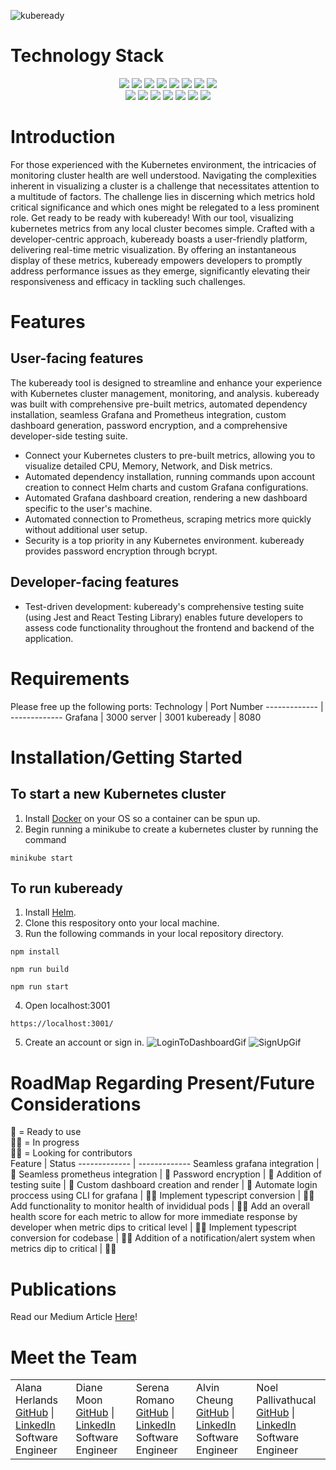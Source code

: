 ![kubeready](https://github.com/oslabs-beta/kubeready/assets/133065870/945e8dc5-6d2c-42e5-b93f-64271ff79548)

# Technology Stack 
<div align="center">
  <img src='https://img.shields.io/badge/node-red?style=for-the-badge&logo=nodedotjs&logoColor=white&color=green'/>
  <img src='https://img.shields.io/badge/javascript-yellow?style=for-the-badge&logo=javascript&logoColor=white&color=yellow'/>
  <img src='https://img.shields.io/badge/react-js?style=for-the-badge&logo=react&logoColor=white&color=black'/>
  <img src='https://img.shields.io/badge/react%20router-red?style=for-the-badge&logo=reactrouter&logoColor=white&color=rgb(255%2C%2025%2C%2025)'/>
  <img src='https://img.shields.io/badge/Kubernetes-green?style=for-the-badge&logo=kubernetes&logoColor=white&color=blue'>
  <img src='https://img.shields.io/badge/Docker-blue?style=for-the-badge&logo=docker&logoColor=white&color=rgb(57%2C%20199%2C%20204)'/>
  <img src='https://img.shields.io/badge/Express-black?style=for-the-badge&logo=express&logoColor=white&color=black)
  <img src='https://img.shields.io/badge/React%20Router-red?style=for-the-badge&logo=reactrouter&logoColor=white&color=red'/>
  <img src='https://img.shields.io/badge/Jest-purple?style=for-the-badge&logo=jest'/>
  <br>
  <img src='https://img.shields.io/badge/SASS-gold?style=for-the-badge&logo=sass'/>
  <img src='https://img.shields.io/badge/Prometheus-orange?style=for-the-badge&logo=prometheus&logoColor=white'/>
  <img src="https://img.shields.io/badge/PromQL-black?style=for-the-badge&logo=prometheus&logoColor=white">
  <img src='https://img.shields.io/badge/Grafana-black?style=for-the-badge&logo=grafana&logoColor=orange'/>
  <img src='https://img.shields.io/badge/Helm-blue?style=for-the-badge&logo=helm&logoColor=white'/>
  <img src="https://img.shields.io/badge/MongoDB-green?style=for-the-badge&logo=mongodb&logoColor=white">
  <img src="https://img.shields.io/badge/brcypt-blue?style=for-the-badge&color=purple">
</div>

# Introduction
For those experienced with the Kubernetes environment, the intricacies of monitoring cluster health are well understood. Navigating the complexities inherent in visualizing a cluster is a challenge that necessitates attention to a multitude of factors. The challenge lies in discerning which metrics hold critical significance and which ones might be relegated to a less prominent role. Get ready to be ready with kubeready! With our tool, visualizing kubernetes metrics from any local cluster becomes simple. Crafted with a developer-centric approach, kubeready boasts a user-friendly platform, delivering real-time metric visualization. By offering an instantaneous display of these metrics, kubeready empowers developers to promptly address performance issues as they emerge, significantly elevating their responsiveness and efficacy in tackling such challenges.

# Features
## User-facing features
The kubeready tool is designed to streamline and enhance your experience with Kubernetes cluster management, monitoring, and analysis. kubeready was built with comprehensive pre-built metrics, automated dependency installation, seamless Grafana and Prometheus integration, custom dashboard generation, password encryption, and a comprehensive developer-side testing suite. 
* Connect your Kubernetes clusters to pre-built metrics, allowing you to visualize detailed CPU, Memory, Network, and Disk metrics.
* Automated dependency installation, running commands upon account creation to connect Helm charts and custom Grafana configurations.
* Automated Grafana dashboard creation, rendering a new dashboard specific to the user's machine.
* Automated connection to Prometheus, scraping metrics more quickly without additional user setup. 
* Security is a top priority in any Kubernetes environment. kubeready provides password encryption through bcrypt. 
## Developer-facing features
* Test-driven development: kubeready's comprehensive testing suite (using Jest and React Testing Library) enables future developers to assess code functionality throughout the frontend and backend of the application.

# Requirements
Please free up the following ports:
Technology  | Port Number
------------- | -------------
Grafana  | 3000
server | 3001
kubeready  | 8080

# Installation/Getting Started
## To start a new Kubernetes cluster
1. Install [Docker](https://www.docker.com/products/docker-desktop/) on your OS so a container can be spun up.
2. Begin running a minikube to create a kubernetes cluster by running the command
```
minikube start
```
## To run kubeready
1. Install [Helm](https://helm.sh/docs/intro/install/).
2. Clone this respository onto your local machine.
3. Run the following commands in your local repository directory.

```
npm install
```
```
npm run build
```
```
npm run start
```
4. Open localhost:3001
```
https://localhost:3001/
```
5. Create an account or sign in.
![LoginToDashboardGif](https://github.com/oslabs-beta/kubeready/blob/njpallivathucal-readMe/kubeready%20login%20gif.gif?raw=true)
![SignUpGif](https://github.com/oslabs-beta/kubeready/blob/njpallivathucal-readMe/kubeready%20signup.gif?raw=true)

# RoadMap Regarding Present/Future Considerations
💯 = Ready to use<br>
👨‍💻 = In progress<br>
🙏🏻 = Looking for contributors<br>
Feature  | Status
------------- | -------------
Seamless grafana integration | 💯
Seamless prometheus integration | 💯
Password encryption | 💯
Addition of testing suite | 💯
Custom dashboard creation and render | 💯
Automate login proccess using CLI for grafana | 👨‍💻
Implement typescript conversion | 🙏🏻
Add functionality to monitor health of invididual pods | 🙏🏻
Add an overall health score for each metric to allow for more immediate response by developer when metric dips to critical level | 🙏🏻
Implement typescript conversion for codebase | 🙏🏻
Addition of a notification/alert system when metrics dip to critical | 🙏🏻

# Publications
Read our Medium Article [Here](https://medium.com/@kubeready/introducing-kubeready-ea51e8e705ee)!

# Meet the Team
<table>
  <tr>
    <td>
      Alana Herlands<br><a href="https://github.com/alanaherlands">GitHub</a> | <a href="https://www.linkedin.com/in/alanaherlands/">LinkedIn</a><br>Software Engineer
    </td>
    <td>
      Diane Moon<br><a href="https://github.com/dianemoon">GitHub</a> | <a href="https://www.linkedin.com/in/dianejmoon/">LinkedIn</a><br>Software Engineer
    </td>
    <td>
      Serena Romano<br><a href="https://github.com/serenahromano">GitHub</a> | <a href="https://www.linkedin.com/in/srom1/">LinkedIn</a><br>Software Engineer
    </td>
    <td>
      Alvin Cheung<br><a href="https://github.com/alvin-cheung">GitHub</a> | <a href="https://www.linkedin.com/in/alvin-cy-cheung/">LinkedIn</a><br>Software Engineer
    </td>
    <td>
      Noel Pallivathucal<br><a href="https://github.com/njpallivathucal">GitHub</a> | <a href="https://www.linkedin.com/in/njpallivathucal/">LinkedIn</a><br>Software Engineer
    </td>
  </tr>
</table>
